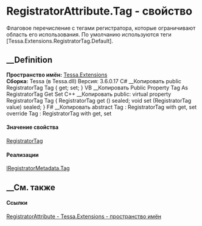 # RegistratorAttribute.Tag - свойство
Флаговое перечисление с тегами регистратора, которые ограничивают область его
использования. По умолчанию используются теги
[Tessa.Extensions.RegistratorTag.Default].
## __Definition
 **Пространство имён:** [Tessa.Extensions](N_Tessa_Extensions.htm)  
 **Сборка:** Tessa (в Tessa.dll) Версия: 3.6.0.17
C# __Копировать
     public RegistratorTag Tag { get; set; }
VB __Копировать
     Public Property Tag As RegistratorTag
    	Get
    	Set
C++ __Копировать
     public:
    virtual property RegistratorTag Tag {
    	RegistratorTag get () sealed;
    	void set (RegistratorTag value) sealed;
    }
F# __Копировать
     abstract Tag : RegistratorTag with get, set
    override Tag : RegistratorTag with get, set
#### Значение свойства
[RegistratorTag](T_Tessa_Extensions_RegistratorTag.htm)
#### Реализации
[IRegistratorMetadata.Tag](P_Tessa_Extensions_IRegistratorMetadata_Tag.htm)  
##  __См. также
#### Ссылки
[RegistratorAttribute - ](T_Tessa_Extensions_RegistratorAttribute.htm)
[Tessa.Extensions - пространство имён](N_Tessa_Extensions.htm)
